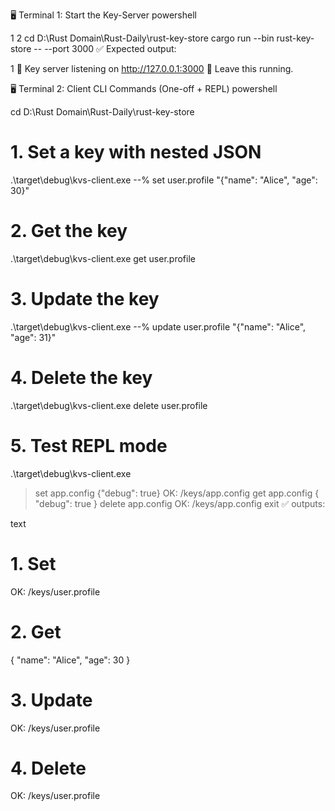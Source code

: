 
🖥️ Terminal 1: Start the Key-Server
powershell


1
2
cd D:\Rust Domain\Rust-Daily\rust-key-store
cargo run --bin rust-key-store -- --port 3000
✅ Expected output:



1
🔑 Key server listening on http://127.0.0.1:3000
🔸 Leave this running. 

🖥️ Terminal 2: Client CLI Commands (One-off + REPL)
powershell


cd D:\Rust Domain\Rust-Daily\rust-key-store

# 1. Set a key with nested JSON
.\target\debug\kvs-client.exe --% set user.profile "{\"name\": \"Alice\", \"age\": 30}"

# 2. Get the key
.\target\debug\kvs-client.exe get user.profile

# 3. Update the key
.\target\debug\kvs-client.exe --% update user.profile "{\"name\": \"Alice\", \"age\": 31}"

# 4. Delete the key
.\target\debug\kvs-client.exe delete user.profile

# 5. Test REPL mode
.\target\debug\kvs-client.exe
> set app.config {"debug": true}
OK: /keys/app.config
> get app.config
{
  "debug": true
}
> delete app.config
OK: /keys/app.config
> exit
✅ outputs:

text


# 1. Set
OK: /keys/user.profile

# 2. Get
{
  "name": "Alice",
  "age": 30
}

# 3. Update
OK: /keys/user.profile

# 4. Delete
OK: /keys/user.profile


